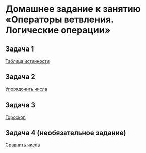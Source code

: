 # Домашнее задание к занятию «Операторы ветвления. Логические операции»

## Задача 1

[Таблица истинности](01)

## Задача 2

[Упорядочить числа](02)

## Задача 3

[Гороскоп](03)

## Задача 4 (необязательное задание)

[Сравнить числа](04)
